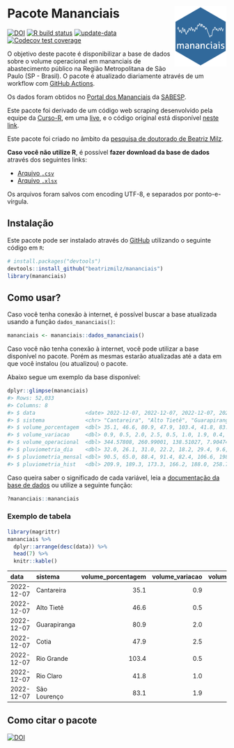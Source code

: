 
<!-- README.md is generated from README.Rmd. Please edit that file -->

# Pacote Mananciais <img src="man/figures/hexlogo.png" align="right" width = "120px"/>

<!-- badges: start -->

[![DOI](https://zenodo.org/badge/DOI/10.5281/zenodo.4733056.svg)](https://doi.org/10.5281/zenodo.4733056)
[![R build
status](https://github.com/beatrizmilz/mananciais/workflows/R-CMD-check/badge.svg)](https://github.com/beatrizmilz/mananciais/actions)
[![update-data](https://github.com/beatrizmilz/mananciais/actions/workflows/2-update_data.yaml/badge.svg)](https://github.com/beatrizmilz/mananciais/actions/workflows/2-update_data.yaml)
[![Codecov test
coverage](https://codecov.io/gh/beatrizmilz/mananciais/branch/master/graph/badge.svg)](https://codecov.io/gh/beatrizmilz/mananciais?branch=master)
<!-- badges: end -->

O objetivo deste pacote é disponibilizar a base de dados sobre o volume
operacional em mananciais de abastecimento público na Região
Metropolitana de São Paulo (SP - Brasil). O pacote é atualizado
diariamente através de um workflow com [GitHub
Actions](https://github.com/beatrizmilz/mananciais/actions).

Os dados foram obtidos no [Portal dos
Mananciais](http://mananciais.sabesp.com.br/Situacao) da
[SABESP](http://site.sabesp.com.br/site/Default.aspx).

Este pacote foi derivado de um código web scraping desenvolvido pela
equipe da [Curso-R](https://www.curso-r.com/), em uma
[live](https://youtu.be/jvZIxrMmOcQ), e o código original está
disponível [neste
link](https://github.com/curso-r/lives/blob/master/drafts/20200730_scraper_sabesp.R).

Este pacote foi criado no âmbito da [pesquisa de doutorado de Beatriz
Milz](https://beatrizmilz.github.io/tese/).

**Caso você não utilize R**, é possível **fazer download da base de
dados** através dos seguintes links:

- [Arquivo
  `.csv`](https://github.com/beatrizmilz/mananciais/raw/master/inst/extdata/mananciais.csv)
- [Arquivo
  `.xlsx`](https://github.com/beatrizmilz/mananciais/blob/master/inst/extdata/mananciais.xlsx?raw=true)

Os arquivos foram salvos com encoding UTF-8, e separados por
ponto-e-vírgula.

## Instalação

Este pacote pode ser instalado através do [GitHub](https://github.com/)
utilizando o seguinte código em `R`:

``` r
# install.packages("devtools")
devtools::install_github("beatrizmilz/mananciais")
library(mananciais)
```

## Como usar?

Caso você tenha conexão à internet, é possível buscar a base atualizada
usando a função `dados_mananciais()`:

``` r
mananciais <- mananciais::dados_mananciais() 
```

Caso você não tenha conexão à internet, você pode utilizar a base
disponível no pacote. Porém as mesmas estarão atualizadas até a data em
que você instalou (ou atualizou) o pacote.

Abaixo segue um exemplo da base disponível:

``` r
dplyr::glimpse(mananciais)
#> Rows: 52,033
#> Columns: 8
#> $ data                <date> 2022-12-07, 2022-12-07, 2022-12-07, 2022-12-07, 2…
#> $ sistema             <chr> "Cantareira", "Alto Tietê", "Guarapiranga", "Cotia…
#> $ volume_porcentagem  <dbl> 35.1, 46.6, 80.9, 47.9, 103.4, 41.8, 83.1, 34.2, 4…
#> $ volume_variacao     <dbl> 0.9, 0.5, 2.0, 2.5, 0.5, 1.0, 1.9, 0.4, 0.2, 1.3, …
#> $ volume_operacional  <dbl> 344.57808, 260.99001, 138.51027, 7.90474, 116.0383…
#> $ pluviometria_dia    <dbl> 32.0, 26.1, 31.0, 22.2, 18.2, 29.4, 9.6, 19.1, 10.…
#> $ pluviometria_mensal <dbl> 90.5, 65.0, 88.4, 91.4, 82.4, 106.6, 198.8, 58.5, …
#> $ pluviometria_hist   <dbl> 209.9, 189.3, 173.3, 166.2, 188.0, 258.7, 211.9, 2…
```

Caso queira saber o significado de cada variável, leia a [documentação
da base de
dados](https://beatrizmilz.github.io/mananciais/reference/mananciais.html)
ou utilize a seguinte função:

``` r
?mananciais::mananciais
```

### Exemplo de tabela

``` r
library(magrittr)
mananciais %>% 
  dplyr::arrange(desc(data)) %>% 
  head(7) %>%
  knitr::kable()
```

| data       | sistema      | volume_porcentagem | volume_variacao | volume_operacional | pluviometria_dia | pluviometria_mensal | pluviometria_hist |
|:-----------|:-------------|-------------------:|----------------:|-------------------:|-----------------:|--------------------:|------------------:|
| 2022-12-07 | Cantareira   |               35.1 |             0.9 |          344.57808 |             32.0 |                90.5 |             209.9 |
| 2022-12-07 | Alto Tietê   |               46.6 |             0.5 |          260.99001 |             26.1 |                65.0 |             189.3 |
| 2022-12-07 | Guarapiranga |               80.9 |             2.0 |          138.51027 |             31.0 |                88.4 |             173.3 |
| 2022-12-07 | Cotia        |               47.9 |             2.5 |            7.90474 |             22.2 |                91.4 |             166.2 |
| 2022-12-07 | Rio Grande   |              103.4 |             0.5 |          116.03834 |             18.2 |                82.4 |             188.0 |
| 2022-12-07 | Rio Claro    |               41.8 |             1.0 |            5.70899 |             29.4 |               106.6 |             258.7 |
| 2022-12-07 | São Lourenço |               83.1 |             1.9 |           73.84800 |              9.6 |               198.8 |             211.9 |

## Como citar o pacote

[![DOI](https://zenodo.org/badge/DOI/10.5281/zenodo.4733056.svg)](https://doi.org/10.5281/zenodo.4733056)
